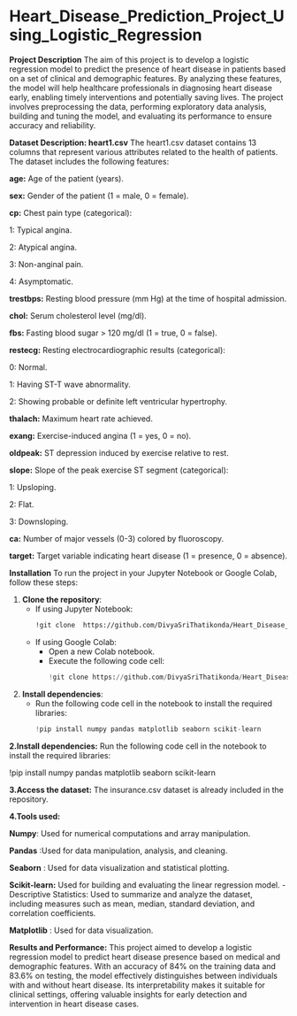 # Heart_Disease_Prediction_Project_Using_Logistic_Regression

**Project Description**
The aim of this project is to develop a logistic regression model to predict the presence of heart disease in patients based on a set of clinical and demographic features. By analyzing these features, the model will help healthcare professionals in diagnosing heart disease early, enabling timely interventions and potentially saving lives. The project involves preprocessing the data, performing exploratory data analysis, building and tuning the model, and evaluating its performance to ensure accuracy and reliability.

**Dataset Description: heart1.csv**
The heart1.csv dataset contains 13 columns that represent various attributes related to the health of patients. The dataset includes the following features:

**age:** Age of the patient (years).
    
**sex:** Gender of the patient (1 = male, 0 = female).
    
**cp:** Chest pain type (categorical):
        
1: Typical angina.
    
2: Atypical angina.
    
3: Non-anginal pain.
    
4: Asymptomatic.
    
**trestbps:** Resting blood pressure (mm Hg) at the time of hospital admission.
    
**chol:** Serum cholesterol level (mg/dl).
    
**fbs:** Fasting blood sugar > 120 mg/dl (1 = true, 0 = false).
    
**restecg:** Resting electrocardiographic results (categorical):
        
0: Normal.
    
1: Having ST-T wave abnormality.
    
2: Showing probable or definite left ventricular hypertrophy.
    
**thalach:** Maximum heart rate achieved.
    
**exang:** Exercise-induced angina (1 = yes, 0 = no).
    
**oldpeak:** ST depression induced by exercise relative to rest.
    
**slope:** Slope of the peak exercise ST segment (categorical):
        
1: Upsloping.
    
2: Flat.
    
3: Downsloping.
    
**ca:** Number of major vessels (0-3) colored by fluoroscopy.
    
**target:** Target variable indicating heart disease (1 = presence, 0 = absence).

**Installation**
To run the project in your Jupyter Notebook or Google Colab, follow these steps:

1. **Clone the repository**:
   - If using Jupyter Notebook:
     ```bash
     !git clone  https://github.com/DivyaSriThatikonda/Heart_Disease_Prediction_Project_Using_Logistic_Regression
     ```
   - If using Google Colab:
     - Open a new Colab notebook.
     - Execute the following code cell:
       ```python
       !git clone https://github.com/DivyaSriThatikonda/Heart_Disease_Prediction_Project_Using_Logistic_Regression
       ```
2. **Install dependencies**:
   - Run the following code cell in the notebook to install the required libraries:
     ```python
     !pip install numpy pandas matplotlib seaborn scikit-learn
     ```
**2.Install dependencies:**
Run the following code cell in the notebook to install the required libraries:

!pip install numpy pandas matplotlib seaborn scikit-learn

**3.Access the dataset:**
The insurance.csv dataset is already included in the repository.

**4.Tools used:**

**Numpy**: Used for numerical computations and array manipulation.

**Pandas** :Used for data manipulation, analysis, and cleaning.

**Seaborn** : Used for data visualization and statistical plotting.

**Scikit-learn:** Used for building and evaluating the linear regression model. -Descriptive Statistics: Used to summarize and analyze the dataset, including measures such as mean, median, standard deviation, and correlation coefficients.

**Matplotlib** : Used for data visualization.

**Results and Performance:**
This project aimed to develop a logistic regression model to predict heart disease presence based on medical and demographic features. With an accuracy of 84% on the training data and 83.6% on testing, the model effectively distinguishes between individuals with and without heart disease. Its interpretability makes it suitable for clinical settings, offering valuable insights for early detection and intervention in heart disease cases.
